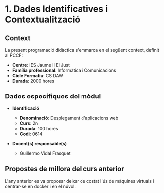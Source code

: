 # 1. Dades Identificatives i Contextualització

<!--
- Introducció al context de l'acció educativa
- Ja està definida al PCCF (pot replicar-se o referenciar-se)

La identificació contindrà:

- Dades identificatives:
  - Centre
  - Família professional
  - Cicle formatiu de grau bàsic / grau mitjà / grau superior al qual corresponel mòdul
  - Identificació del mòdul (denominació i codi)
  - Docent(s) responsable(s)
  - Normativa de referència.
  - Propostes de millora del curs anterior incloses en la memòria de fi de curs.

-->

## Context

La present programació didàctica s'emmarca en el següent context, definit al PCCF:

* **Centre**: IES Jaume II El Just
* **Família professional**: Informàtica i Comunicacions
* **Cicle Formatiu**: CS DAW
* **Durada**: 2000 hores

## Dades específiques del mòdul

* **Identificació**

    * **Denominació**: Desplegament d'aplicacions web
    * **Curs**: 2n
    * **Durada**: 100 hores
    * **Codi**: 0614

* **Docent(s) responsable(s)**

    * Guillermo Vidal Frasquet

<!-- 

Codis dels mòduls per cicle:

DAM (https://www.boe.es/diario_boe/txt.php?id=BOE-A-2023-13221)

0483: Sistemes Informàtics
0484: Bases de dades
0485: Programació
0373: Llenguatges de marques i sistemes de getió de la informació
0487: Entorns de Desenvolupament
0486: Accés a Dades
0488: Desenvoluupament d'interfícies
0489: Programació Multimèdia i Dispositius mòbils
0490: Programació de Serveis i Processos
0491: Sistemes de Gestió Empresarial
0492: Projecte Intermodular

DAW (https://www.boe.es/diario_boe/txt.php?id=BOE-A-2023-13221)

0483: Sistemes Informàtics
0484: Bases de dades
0485: Programació
0373: Llenguatges de marques i sistemes de getió de la informació
0487: Entorns de Desenvolupament
0612: Desenvolupament web en entorn client
0613: Desenvolupament web en entorn servidor
0614: Desplegament d'aplicacions web
0615: Disseny d'interfícies web

ASIX (https://www.boe.es/buscar/doc.php?id=BOE-A-2009-18355)

0369: Implantació de Sistemes Operatius
0370: Planificació i Administració de Xarxes
0371: Fonaments de Hardware
0372: Gestió de bases de dades
0373: Llenguatges de marques i sistemes de gestió de la informació
0374: Administració de Sistemes Operatius
0375: Serveis en Xarxa i Internet
0376: Implantació d'Aplicacions web
0377: Administració de sistemes Gestors de Bases de Dades
0378: Seguretat i Alta Disponibilitat
0379: Projecte

SMX (https://www.boe.es/diario_boe/txt.php?id=BOE-A-2008-819)

0221: Muntatge i Manteniment d'equios
0222: Sistemes Operatius Monolloc
0223: Aplicacions Informàtiques 
0224: Sistemes Operatius en Xarxa
0225: Xarxes locals
0226: Seguretat Informàtica
0227: Serveis en Xarxa
0228: Aplicacions web

-->

## Propostes de millora del curs anterior

L'any anterior es va proposar deixar de costat l'ús de màquines virtuals i centrar-se en docker i en el núvol.
<!-- Propostes de millora del curs anterior: incloses en la memòria de fi de curs.
-->

<!--

De la PlantillaDAM.md:

El títol de Tècnic Superior en **Desenvolupament d'Aplicacions Multiplataforma** queda identificat pels elements següents:

* **Denominació**: Desenvolupament d'aplicacions multiplataforma.
* **Nivell**: Formació Professional de Grau Superior.
* **Durada**: 2000 hores.
* **Equivalència en crèdits ECTS** 120.
* **Família professional**: Informàtica i Comunicacions.
* **Branques de coneixement**: Ciències. Enginyeria i arquitectura.
* **Referent a la Classificació Internacional Normalitzada de l'Educació**: P-5.5.4.
* **Nivell del Marc Espanyol de Qualificacions per a l'Educació Superior**: Nivell 1 Tècnic Superior.

<!--

ORDE EDU/2000/2010 Currículum 

FPB Informàtica d'Oficina:

- [ ] RD 356/2014, de 16 de mayo
- [ ] Currículo CV: DECRETO 185/2014, de 31 de octubre

SMX:

- [ ]  RD 1691/2007, de 14 de diciembre
- [ ]  ORDE de 29 de juliol de 2009

ASIX:

- [ ] RD 1629/2009, de 30 de octubre
- [ ] ORDEN 36/2012, de 22 de junio

DAM:

- [x] RD 450/2010, de 16 de abril
- [x] Reial Decret del Títol 405/2023
- [x] ORDEN 58/2012, de 5 de septiembre

DAW:

- [ ] RD 686/2010, de 20 de mayo
- [ ] Reial Decret del Títol 405/2023
- [ ] ORDEN 60/2012, de 25 de septiembre
 
Curs d'especialització:

- [ ] Ciberseguridad
  - [ ] RD 479/2020, de 7 d'abril
- [ ] BigData
  - [ ] RD 279/2021, de 20 d'abril

---

El títol de Tècnic Superior en **Desenvolupament d'Aplicacions Multiplataforma** queda identificat pels elements següents:

`Denominació`: Desenvolupament d'aplicacions multiplataforma.

`Nivell`: Formació Professional de Grau Superior.

`Durada`: 2000 hores.

`Equivalència en crèdits ECTS`: 120.

`Família professional`: Informàtica i Comunicacions.

`Branques de coneixement`: Ciències. Enginyeria i arquitectura.

`Referent a la Classificació Internacional Normalitzada de l'Educació`: P-5.5.4.

`Nivell del Marc Espanyol de Qualificacions per a l'Educació Superior`: Nivell 1 Tècnic Superior.

# Competències

## Competència general

La competència general d'aquest títol consisteix a desenvolupar, implantar, documentar i mantenir aplicacions informàtiques multiplataforma, utilitzant tecnologies i entorns de desenvolupament específics, garantint l'accés a les dades de manera segura i complint els criteris de “usabilitat” i qualitat exigides als estàndards establerts.

## Competències professionals, personals i socials

a) Configurar i explotar sistemes informàtics, adaptant la configuració lògica del sistema segons les necessitats dús i els criteris establerts.

b) Aplicar tècniques i procediments relacionats amb la seguretat en sistemes, serveis i aplicacions, complint el pla de seguretat.

c) Gestionar bases de dades, interpretant-ne el disseny lògic i verificant integritat, consistència, seguretat i accessibilitat de les dades.

d) Gestionar entorns de desenvolupament adaptant-ne la configuració en cada cas per permetre el desenvolupament i desplegament d'aplicacions.

e) Desenvolupar aplicacions multiplataforma amb accés a bases de dades utilitzant llenguatges, llibreries i eines adequats a les especificacions.

f) Desenvolupar aplicacions implementant un sistema complet de formularis i informes que permetin gestionar de forma integral la informació emmagatzemada.

g) Integrar continguts gràfics i components multimèdia en aplicacions multiplataforma, emprant eines específiques i complint els requeriments establerts. 

h) Desenvolupar interfícies gràfiques d'usuari interactius i amb la usabilitat adequada, emprant components visuals estàndard o implementant components visuals específics.

i) Participar en el desenvolupament de jocs i aplicacions en làmbit de lentreteniment i leducació emprant tècniques, motors i entorns de desenvolupament específics.

j) Desenvolupar aplicacions per a telèfons mòbils, tauletes i altres dispositius intel·ligents emprant tècniques i entorns de desenvolupament específics.

k) Crear ajudes generals i sensibles al context, emprant eines específiques i integrant-les en les aplicacions corresponents.

l) Crear tutorials, manuals dusuari, dinstal·lació, de configuració i dadministració, emprant eines específiques.

m) Empaquetar aplicacions per a la seva distribució preparant paquets autoinstal·lables amb assistents incorporats.

n) Desenvolupar aplicacions multiprocés i multifil emprant llibreries i tècniques de programació específiques.

ñ) Desenvolupar aplicacions capaces d'oferir serveis en xarxa emprant mecanismes de comunicació.

o) Participar en la implantació de sistemes ERP-CRM avaluant la utilitat de cadascun dels seus mòduls.

p) Gestionar la informació emmagatzemada en sistemes ERP-CRM garantint-ne la integritat.

q) Desenvolupar components personalitzats per a un sistema ERP-CRM atenent els requeriments.

r) Realitzar plans de proves verificant el funcionament dels components programari desenvolupats, segons les especificacions.

s) Desplegar i distribuir aplicacions en diferents àmbits d'implantació verificant-ne el comportament i realitzant les modificacions necessàries.

t) Establir vies eficaces de relació professional i comunicació amb els seus superiors, companys i subordinats, respectant l'autonomia i les competències de les diferents persones.

u) Liderar situacions col·lectives que es puguin produir, mitjançant conflictes personals i laborals, contribuint a lestabliment dun ambient de treball agradable, actuant en tot moment de forma respectuosa i tolerant.

v) Gestionar la seva carrera professional, analitzant les oportunitats docupació, autoocupació i daprenentatge.

w) Mantenir l'esperit d'innovació i actualització en l'àmbit de la seva feina per adaptar-se als canvis tecnològics i organitzatius del seu entorn professional.

x) Crear i gestionar una petita empresa, realitzant un estudi de viabilitat de productes, de planificació de la producció i de comercialització.

y) Participar de manera activa en la vida econòmica, social i cultural, amb una actitud crítica i responsable.

-->